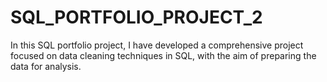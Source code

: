 # SQL_PORTFOLIO_PROJECT_2
In this SQL portfolio project, I have developed a comprehensive project focused on data cleaning techniques in SQL, with the aim of preparing the data for analysis. 
